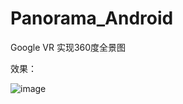 # Panorama_Android
Google VR 实现360度全景图


效果：

![image](https://github.com/wangchang163/Panorama_Android/blob/master/image/panorama.gif)
